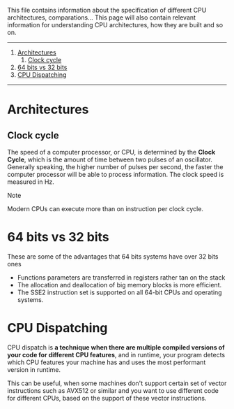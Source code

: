 This file contains information about the specification of different CPU architectures, comparations...
This page will also contain relevant information for understanding CPU architectures, how they are built and so on.

---
1. [Architectures](#Architectures)
	1. [Clock cycle](#Clock%20cycle)
1. [64 bits vs 32 bits](#64%20bits%20vs%2032%20bits)
1. [CPU Dispatching](#CPU%20Dispatching)

---

# Architectures

## Clock cycle

The speed of a computer processor, or CPU, is determined by the **Clock Cycle**, which is the amount of time between two pulses of an oscillator. Generally speaking, the higher number of pulses per second, the faster the computer processor will be able to process information. The clock speed is measured in Hz.

> [!NOTE]
> Modern CPUs can execute more than on instruction per clock cycle.

# 64 bits vs 32 bits

These are some of the advantages that 64 bits systems have over 32 bits ones
-  Functions parameters are transferred in registers rather tan on the stack
-  The allocation and deallocation of big memory blocks is more efficient.
-  The SSE2 instruction set is supported on all 64-bit CPUs and operating systems.

# CPU Dispatching

CPU dispatch is **a technique when there are multiple compiled versions of your code for different CPU features**, and in runtime, your program detects which CPU features your machine has and uses the most performant version in runtime.

This can be useful, when some machines don't support certain set of vector instructions such as AVX512 or similar and you want to use different code for different CPUs, based on the support of these vector instructions. 


